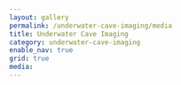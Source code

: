 ```yaml
---
layout: gallery
permalink: /underwater-cave-imaging/media
title: Underwater Cave Imaging
category: underwater-cave-imaging
enable_nav: true
grid: true
media: 
---
```



